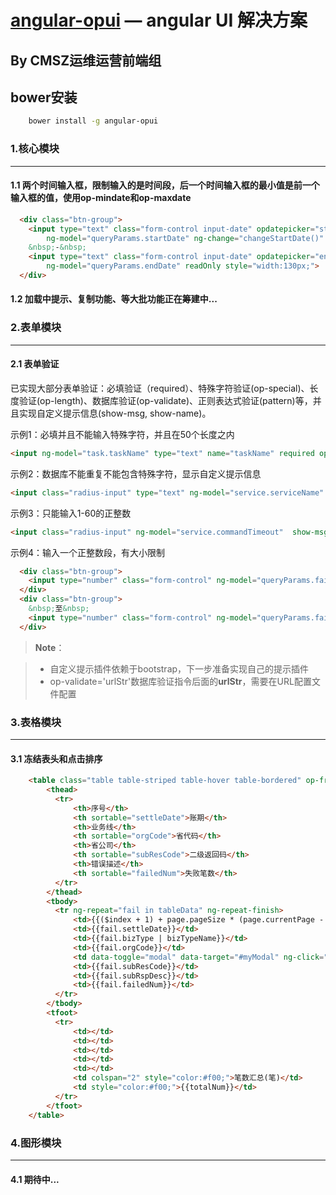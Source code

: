 [angular-opui](https://github.com/opui/angular-opui) — angular UI 解决方案
==================================================

  By CMSZ运维运营前端组
--------------------------------------

## bower安装
```bash
    bower install -g angular-opui
```

### <i class="icon-file"></i>1.核心模块
--------------------------------------
#### 1.1 两个时间输入框，限制输入的是时间段，后一个时间输入框的最小值是前一个输入框的值，使用op-mindate和op-maxdate
```html
  <div class="btn-group">
    <input type="text" class="form-control input-date" opdatepicker="startDateParams" op-mindate="endDateParams"
        ng-model="queryParams.startDate" ng-change="changeStartDate()" readOnly style="width:130px;">
    &nbsp;-&nbsp;
    <input type="text" class="form-control input-date" opdatepicker="endDateParams" op-maxdate="startDateParams"
        ng-model="queryParams.endDate" readOnly style="width:130px;">
  </div>
```
#### 1.2 加载中提示、复制功能、等大批功能正在筹建中...

### <i class="icon-file"></i>2.表单模块
--------------------------------------
#### 2.1 表单验证
已实现大部分表单验证：必填验证（required）、特殊字符验证(op-special)、长度验证(op-length)、数据库验证(op-validate)、正则表达式验证(pattern)等，并且实现自定义提示信息(show-msg, show-name)。

示例1：必填并且不能输入特殊字符，并且在50个长度之内
```html
<input ng-model="task.taskName" type="text" name="taskName" required op-special show-msg="请输入1-50汉字、英文、数字或_-" op-length="50"/>
```

示例2：数据库不能重复不能包含特殊字符，显示自定义提示信息
```html
<input class="radius-input" type="text" ng-model="service.serviceName" name="serviceName" required op-special show-msg="请输入1-50位的中英文或数字的字符串，不能输入特殊字符"  op-validate="serviceIsExist" old-value="{{oldName}}" op-length="50"/>
```

示例3：只能输入1-60的正整数
```html
<input class="radius-input" ng-model="service.commandTimeout"  show-msg="请输入1-60的正整数！" required pattern="^([1-9]|[1-5][0-9]|60)$" type="number" min="1" max="60" ng-disabled="isDefault"/>
```

示例4：输入一个正整数段，有大小限制
```html
  <div class="btn-group">
    <input type="number" class="form-control" ng-model="queryParams.failNumMin" style="width:80px;" op-length="7" min="0" max="{{queryParams.failNumMax}}">
  </div>
  <div class="btn-group">
    &nbsp;至&nbsp;
    <input type="number" class="form-control" ng-model="queryParams.failNumMax" style="width:80px;" op-length="7" min="{{queryParams.failNumMin}}">
  </div>
```

>**Note**：

> - 自定义提示插件依赖于bootstrap，下一步准备实现自己的提示插件
> - op-validate='urlStr'数据库验证指令后面的**urlStr**，需要在URL配置文件配置


### <i class="icon-file"></i>3.表格模块
--------------------------------------
#### 3.1 冻结表头和点击排序
```html
    <table class="table table-striped table-hover table-bordered" op-freeze-header show="tableIsShow" list="tableData">
        <thead>
          <tr>
              <th>序号</th>
              <th sortable="settleDate">账期</th>
              <th>业务线</th>
              <th sortable="orgCode">省代码</th>
              <th>省公司</th>
              <th sortable="subResCode">二级返回码</th>
              <th>错误描述</th>
              <th sortable="failedNum">失败笔数</th>
          </tr>
        </thead>
        <tbody>
          <tr ng-repeat="fail in tableData" ng-repeat-finish>
              <td>{{($index + 1) + page.pageSize * (page.currentPage - 1)}}</td>
              <td>{{fail.settleDate}}</td>
              <td>{{fail.bizType | bizTypeName}}</td>
              <td>{{fail.orgCode}}</td>
              <td data-toggle="modal" data-target="#myModal" ng-click="queryDetaileList(fail)" style="cursor:pointer"><a style="color:#00f;">{{fail.orgCode | displayProvince}}</td>
              <td>{{fail.subResCode}}</td>
              <td>{{fail.subRspDesc}}</td>
              <td>{{fail.failedNum}}</td>
          </tr>
        </tbody>
        <tfoot>
          <tr>
              <td></td>
              <td></td>
              <td></td>
              <td></td>
              <td></td>
              <td colspan="2" style="color:#f00;">笔数汇总(笔)</td>
              <td style="color:#f00;">{{totalNum}}</td>
          </tr>
        </tfoot>
    </table>
```

### <i class="icon-file"></i>4.图形模块
--------------------------------------
#### 4.1 期待中...
